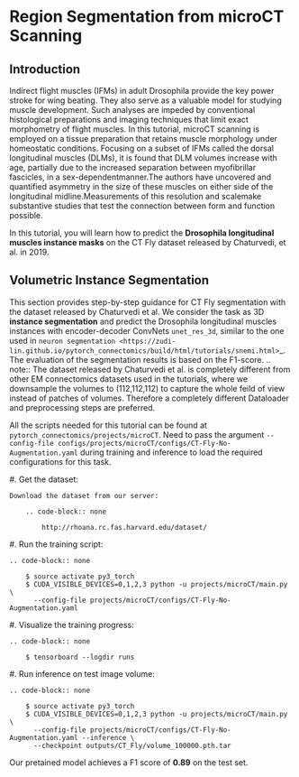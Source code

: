 # Region Segmentation from microCT Scanning

Introduction
-------------

Indirect flight muscles (IFMs) in adult Drosophila provide the key power stroke for wing beating. They also serve as a valuable model for studying muscle
development. Such analyses are impeded by conventional histological
preparations and imaging techniques that limit exact morphometry of flight
muscles. In this tutorial, microCT scanning is employed on a tissue preparation
that retains muscle morphology under homeostatic conditions. Focusing on
a subset of IFMs called the dorsal longitudinal muscles (DLMs), it is found that
DLM volumes increase with age, partially due to the increased separation
between myofibrillar fascicles, in a sex-dependentmanner.The authors have uncovered
and quantified asymmetry in the size of these muscles on either side of the
longitudinal midline.Measurements of this resolution and scalemake substantive
studies that test the connection between form and function possible.

In this tutorial, you will learn how to predict the **Drosophila longitudinal muscles instance masks** on the CT Fly
dataset released by Chaturvedi, et al. in 2019.

Volumetric Instance Segmentation
----------------------

This section provides step-by-step guidance for CT Fly segmentation with the dataset released by Chaturvedi et al. 
We consider the task as 3D **instance segmentation** and predict the Drosophila longitudinal muscles instances with encoder-decoder ConvNets ``unet_res_3d``, similar to the one used in `neuron segmentation <https://zudi-lin.github.io/pytorch_connectomics/build/html/tutorials/snemi.html>`_.
The evaluation of the segmentation results is based on the F1-score.
.. note::
    The dataset released by Chaturvedi et al. is completely different from other EM connectomics datasets used in the tutorials, 
    where we downsample the volumes to (112,112,112) to capture the whole feild of view instead of patches of volumes.
    Therefore a completely different Dataloader and preprocessing steps are preferred.

All the scripts needed for this tutorial can be found at ``pytorch_connectomics/projects/microCT``. Need to pass the argument ``--config-file configs/projects/microCT/configs/CT-Fly-No-Augmentation.yaml`` during training and inference to load the required configurations for this task. 


#. Get the dataset:

    Download the dataset from our server:

        .. code-block:: none

            http://rhoana.rc.fas.harvard.edu/dataset/
    

#. Run the training script:

    .. code-block:: none

        $ source activate py3_torch
        $ CUDA_VISIBLE_DEVICES=0,1,2,3 python -u projects/microCT/main.py \
          --config-file projects/microCT/configs/CT-Fly-No-Augmentation.yaml

#. Visualize the training progress:

    .. code-block:: none

        $ tensorboard --logdir runs

#. Run inference on test image volume:

    .. code-block:: none

        $ source activate py3_torch
        $ CUDA_VISIBLE_DEVICES=0,1,2,3 python -u projects/microCT/main.py \
          --config-file projects/microCT/configs/CT-Fly-No-Augmentation.yaml --inference \
          --checkpoint outputs/CT_Fly/volume_100000.pth.tar

Our pretained model achieves a F1 score of **0.89** on the test set.